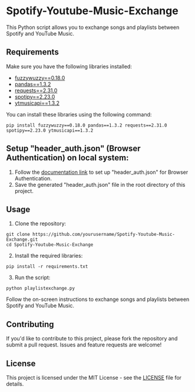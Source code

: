 <!DOCTYPE html>
<html lang="en">

<head>
  <meta charset="UTF-8">
  <meta name="viewport" content="width=device-width, initial-scale=1.0">
  <title>Spotify-Youtube-Music-Exchange</title>
</head>

<body>

  <h1>Spotify-Youtube-Music-Exchange</h1>

  <p>This Python script allows you to exchange songs and playlists between Spotify and YouTube Music.</p>

  <h2>Requirements</h2>

  <p>Make sure you have the following libraries installed:</p>

  <ul>
    <li><a href="https://pypi.org/project/fuzzywuzzy/" target="_blank">fuzzywuzzy==0.18.0</a></li>
    <li><a href="https://pandas.pydata.org/" target="_blank">pandas==1.3.2</a></li>
    <li><a href="https://docs.python-requests.org/en/master/" target="_blank">requests==2.31.0</a></li>
    <li><a href="https://spotipy.readthedocs.io/en/2.23.0/" target="_blank">spotipy==2.23.0</a></li>
    <li><a href="https://ytmusicapi.readthedocs.io/en/stable/" target="_blank">ytmusicapi==1.3.2</a></li>
  </ul>

  <p>You can install these libraries using the following command:</p>

  <pre><code>pip install fuzzywuzzy==0.18.0 pandas==1.3.2 requests==2.31.0 spotipy==2.23.0 ytmusicapi==1.3.2</code></pre>

  <h2>Setup "header_auth.json" (Browser Authentication) on local system:</h2>

  <ol>
    <li>Follow the <a href="https://ytmusicapi.readthedocs.io/en/stable/setup/browser.html" target="_blank">documentation link</a> to set up "header_auth.json" for Browser Authentication.</li>
    <li>Save the generated "header_auth.json" file in the root directory of this project.</li>
  </ol>

  <h2>Usage</h2>

  <ol>
    <li>Clone the repository:</li>
  </ol>

  <pre><code>git clone https://github.com/yourusername/Spotify-Youtube-Music-Exchange.git
cd Spotify-Youtube-Music-Exchange</code></pre>

  <ol start="2">
    <li>Install the required libraries:</li>
  </ol>

  <pre><code>pip install -r requirements.txt</code></pre>

  <ol start="3">
    <li>Run the script:</li>
  </ol>

  <pre><code>python playlistexchange.py</code></pre>

  <p>Follow the on-screen instructions to exchange songs and playlists between Spotify and YouTube Music.</p>

  <h2>Contributing</h2>

  <p>If you'd like to contribute to this project, please fork the repository and submit a pull request. Issues and feature requests are welcome!</p>

  <h2>License</h2>

  <p>This project is licensed under the MIT License - see the <a href="LICENSE" target="_blank">LICENSE</a> file for details.</p>

</body>

</html>
